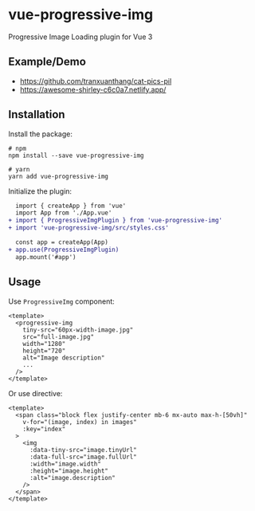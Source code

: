 # vue-progressive-img

Progressive Image Loading plugin for Vue 3

## Example/Demo
- https://github.com/tranxuanthang/cat-pics-pil
- https://awesome-shirley-c6c0a7.netlify.app/

## Installation
Install the package:


```shell
# npm
npm install --save vue-progressive-img

# yarn
yarn add vue-progressive-img
```

Initialize the plugin:

```diff
  import { createApp } from 'vue'
  import App from './App.vue'
+ import { ProgressiveImgPlugin } from 'vue-progressive-img'
+ import 'vue-progressive-img/src/styles.css'

  const app = createApp(App)
+ app.use(ProgressiveImgPlugin)
  app.mount('#app')
```

## Usage

Use `ProgressiveImg` component:

```vue
<template>
  <progressive-img
    tiny-src="60px-width-image.jpg"
    src="full-image.jpg"
    width="1280"
    height="720"
    alt="Image description"
    ...
  />
</template>
```

Or use directive:
```vue
<template>
  <span class="block flex justify-center mb-6 mx-auto max-h-[50vh]"
    v-for="(image, index) in images"
    :key="index"
  >
    <img
      :data-tiny-src="image.tinyUrl"
      :data-full-src="image.fullUrl"
      :width="image.width"
      :height="image.height"
      :alt="image.description"
    />
  </span>
</template>
```
